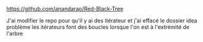 https://github.com/anandarao/Red-Black-Tree

J'ai modifier le repo pour qu'il y ai des itérateur et j'ai effacé le dossier idea
	problème les itérateurs font des boucles lorsque l'on est à l'extrémité de l'arbre
